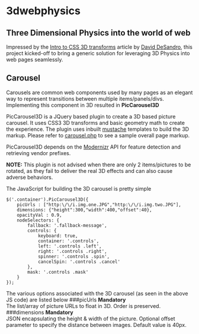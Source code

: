# 3dwebphysics
## Three Dimensional Physics into the world of web

Impressed by the [Intro to CSS 3D transforms](http://desandro.github.com/3dtransforms/)
article by [David DeSandro](http://desandro.com/), this project kicked-off to 
bring a generic solution for leveraging 3D Physics into web pages seamlessly.

## Carousel
Carousels are common web components used by many pages as an elegant way to represent
transitions between multiple items/panels/divs. Implementing this component in 3D 
resulted in **PicCarousel3D**

PicCarousel3D is a JQuery based plugin to create a 3D based picture carousel. It uses 
CSS3 3D transforms and basic geometry math to create the experience. The plugin uses 
inbuilt [mustache](http://mustache.github.com/) templates to build the 3D markup. Please 
refer to [carousel.php](https://github.com/senthilp/3dwebphysics/blob/master/carousel/carousel.php) 
to see a sample overall page markup.

PicCarousel3D depends on the [Modernizr](http://www.modernizr.com) API for feature 
detection and retrieving vendor prefixes.

**NOTE:** This plugin is not advised when there are only 2 items/pictures to be rotated, 
as they fail to deliver the real 3D effects and can also cause adverse behaviors.

The JavaScript for building the 3D carousel is pretty simple
	
	$('.container').PicCarousel3D({
		picUrls : ["http:\/\/i.img.one.JPG","http:\/\/i.img.two.JPG"],
		dimensions: {"height":300,"width":400,"offset":40},
		opacityVal : 0.9,							
		nodeSelectors: {
			fallback: '.fallback-message',
			controls: {
				keyboard: true,
				container: '.controls',
				left: '.controls .left',
				right: '.controls .right',
				spinner: '.controls .spin',
				cancelSpin: '.controls .cancel'
			},
			mask: '.controls .mask'
		}
	});

The various options associated with the 3D carousel (as seen in the above JS code) 
are listed below
###picUrls
**Mandatory**
<br/>
The list/array of picture URLs to float in 3D. Order is preserved.
###dimensions
**Mandatory**
<br/>
JSON encapsulating the height & width of the picture. Optional offset parameter to 
specify the distance between images. Default value is 40px.

